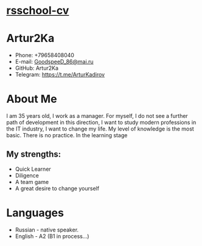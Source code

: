 [rsschool-cv](https://github.com/Artur2Ka)
===
Artur2Ka
===
- Phone: +79658408040
- E-mail: GoodspeeD_86@mai.ru
- GitHub: Artur2Ka
- Telegram: https://t.me/ArturKadirov


About Me
===
I am 35 years old, I work as a manager. For myself, I do not see a further path of development in this direction, I want to study modern professions in the IT industry, I want to change my life. My level of knowledge is the most basic. There is no practice.
In the learning stage

<h2><b>My strengths:</b></h2>

+ Quick Learner
+ Diligence
+ A team game 
+ A great desire to change yourself

Languages
===
+ Russian - native speaker.
+ English - A2 (B1 in process…)